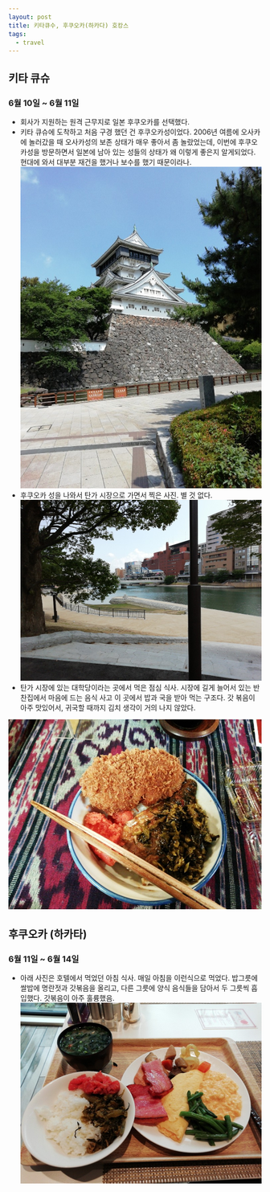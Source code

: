 ```yaml
---
layout: post
title: 키타큐수, 후쿠오카(하카다) 호캉스
tags:
  - travel
---
```


## 키타 큐슈
### 6월 10일 ~ 6월 11일
* 회사가 지원하는 원격 근무지로 일본 후쿠오카를 선택했다.
* 키타 큐슈에 도착하고 처음 구경 했던 건 후쿠오카성이었다. 2006년 여름에 오사카에 놀러갔을 때 오사카성의 보존 상태가 매우 좋아서 좀 놀랐었는데, 이번에 후쿠오카성을 방문하면서 일본에 남아 있는 성들의 상태가 왜 이렇게 좋은지 알게되었다. 현대에 와서 대부분 재건을 했거나 보수를 했기 때문이라나.
![hukuoka hukuoka](../images/japan/castle.jpg)
* 후쿠오카 성을 나와서 탄가 시장으로 가면서 찍은 사진. 별 것 없다.
![river river](../images/japan/river.jpg)
* 탄가 시장에 있는 대학당이라는 곳에서 먹은 점심 식사. 시장에 길게 늘어서 있는 반찬집에서 마음에 드는 음식 사고 이 곳에서 밥과 국을 받아 먹는 구조다. 갓 볶음이 아주 맛있어서, 귀국할 때까지 김치 생각이 거의 나지 않았다.

![lunch lunch](../images/japan/lunch.jpg)
## 후쿠오카 (하카타)
### 6월 11일 ~ 6월 14일
* 아래 사진은 호텔에서 먹었던 아침 식사. 매일 아침을 이런식으로 먹었다. 밥그릇에 쌀밥에 명란젓과 갓볶음을 올리고, 다른 그릇에 양식 음식들을 담아서 두 그릇씩 흡입했다. 갓볶음이 아주 훌륭했음.
![breakfast, breakfast](../images/japan/breakfast.jpg)